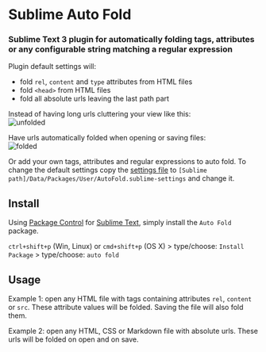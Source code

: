 # Sublime Auto Fold

### Sublime Text 3 plugin for automatically folding tags, attributes or any configurable string matching a regular expression

Plugin default settings will:

* fold `rel`, `content` and `type` attributes from HTML files
* fold `<head>` from HTML files
* fold all absolute urls leaving the last path part

Instead of having long urls cluttering your view like this:<br/>
![unfolded](https://raw.githubusercontent.com/fermads/sublime-autofold/master/img/unfolded.png)

Have urls automatically folded when opening or saving files:<br/>
![folded](https://raw.githubusercontent.com/fermads/sublime-autofold/master/img/folded.png)

Or add your own tags, attributes and regular expressions to auto fold.
To change the default settings copy the
[settings file](AutoFold.sublime-settings)
to `[Sublime path]/Data/Packages/User/AutoFold.sublime-settings`
and change it.

## Install

Using [Package Control](https://packagecontrol.io/)
for [Sublime Text](http://sublimetext.com/3), simply install the
`Auto Fold` package.

`ctrl+shift+p` (Win, Linux) or `cmd+shift+p` (OS X) > type/choose: `Install Package` > type/choose: `auto fold`

## Usage

Example 1: open any HTML file with tags containing attributes `rel`, `content`
or `src`. These attribute values will be folded.
Saving the file will also fold them.

Example 2: open any HTML, CSS or Markdown file with absolute urls.
These urls will be folded on open and on save.

